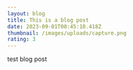 ```yaml
---
layout: blog
title: This is a blog post
date: 2023-09-01T00:45:10.418Z
thumbnail: /images/uploads/capture.png
rating: 3
---
```

test blog post